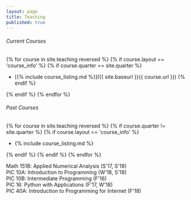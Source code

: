 ```yaml
---
layout: page
title: Teaching
published: true
---
```


###### Current Courses
{% for course in site.teaching reversed %}
{% if course.layout == 'course_info' %}
{% if course.quarter == site.quarter %}

* [{% include course_listing.md %}]({{ site.baseurl }}{{ course.url }})
{% endif %}

{% endif %}
{% endfor %}

###### Past Courses
{% for course in site.teaching reversed %}
{% if course.quarter != site.quarter %}
{% if course.layout == 'course_info' %}

* {% include course_listing.md %}

{% endif %}
{% endif %}
{% endfor %}

Math 151B: Applied Numerical Analysis (S'17, S'18) <br>
PIC 10A: Introduction to Programming (W'18, S'18) <br>
PIC 10B: Intermediate Programming (F'16) <br>
PIC 16: Python with Applications (F'17, W'18) <br>
PIC 40A: Introduction to Programming for Internet (F'18)

